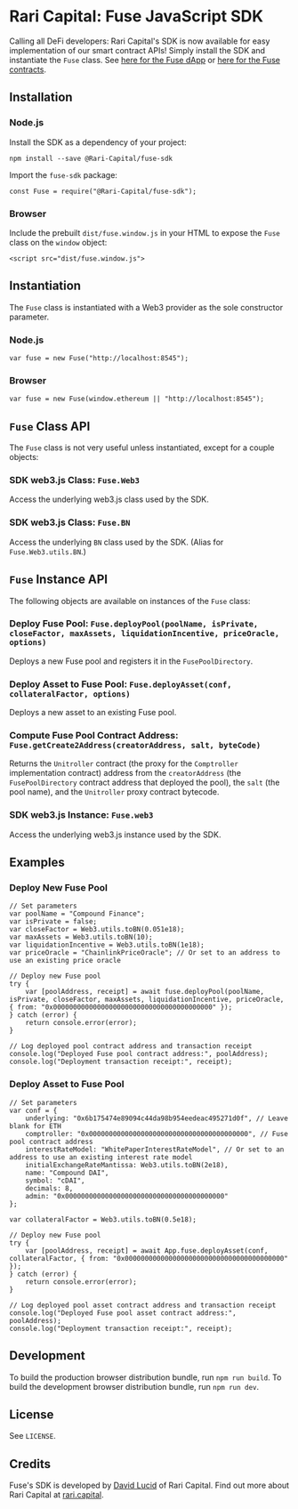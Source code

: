 # Rari Capital: Fuse JavaScript SDK

Calling all DeFi developers: Rari Capital's SDK is now available for easy implementation of our smart contract APIs! Simply install the SDK and instantiate the `Fuse` class. See [here for the Fuse dApp](https://github.com/Rari-Capital/fuse-dapp) or [here for the Fuse contracts](https://github.com/Rari-Capital/fuse-contracts).

## Installation

### Node.js

Install the SDK as a dependency of your project:

```
npm install --save @Rari-Capital/fuse-sdk
```

Import the `fuse-sdk` package:

```
const Fuse = require("@Rari-Capital/fuse-sdk");
```

### Browser

Include the prebuilt `dist/fuse.window.js` in your HTML to expose the `Fuse` class on the `window` object:

```
<script src="dist/fuse.window.js">
```

## Instantiation

The `Fuse` class is instantiated with a Web3 provider as the sole constructor parameter.

### Node.js

```
var fuse = new Fuse("http://localhost:8545");
```

### Browser

```
var fuse = new Fuse(window.ethereum || "http://localhost:8545");
```

## `Fuse` Class API

The `Fuse` class is not very useful unless instantiated, except for a couple objects:

### SDK web3.js Class: `Fuse.Web3`

Access the underlying web3.js class used by the SDK.

### SDK web3.js Class: `Fuse.BN`

Access the underlying `BN` class used by the SDK. (Alias for `Fuse.Web3.utils.BN`.)

## `Fuse` Instance API

The following objects are available on instances of the `Fuse` class:

### Deploy Fuse Pool: `Fuse.deployPool(poolName, isPrivate, closeFactor, maxAssets, liquidationIncentive, priceOracle, options)`

Deploys a new Fuse pool and registers it in the `FusePoolDirectory`.

### Deploy Asset to Fuse Pool: `Fuse.deployAsset(conf, collateralFactor, options)`

Deploys a new asset to an existing Fuse pool.

### Compute Fuse Pool Contract Address: `Fuse.getCreate2Address(creatorAddress, salt, byteCode)`

Returns the `Unitroller` contract (the proxy for the `Comptroller` implementation contract) address from the `creatorAddress` (the `FusePoolDirectory` contract address that deployed the pool), the `salt` (the pool name), and the `Unitroller` proxy contract bytecode.

### SDK web3.js Instance: `Fuse.web3`

Access the underlying web3.js instance used by the SDK.

## Examples

### Deploy New Fuse Pool

```
// Set parameters
var poolName = "Compound Finance";
var isPrivate = false;
var closeFactor = Web3.utils.toBN(0.051e18);
var maxAssets = Web3.utils.toBN(10);
var liquidationIncentive = Web3.utils.toBN(1e18);
var priceOracle = "ChainlinkPriceOracle"; // Or set to an address to use an existing price oracle

// Deploy new Fuse pool
try {
    var [poolAddress, receipt] = await fuse.deployPool(poolName, isPrivate, closeFactor, maxAssets, liquidationIncentive, priceOracle, { from: "0x0000000000000000000000000000000000000000" });
} catch (error) {
    return console.error(error);
}

// Log deployed pool contract address and transaction receipt
console.log("Deployed Fuse pool contract address:", poolAddress);
console.log("Deployment transaction receipt:", receipt);
```

### Deploy Asset to Fuse Pool

```
// Set parameters
var conf = {
    underlying: "0x6b175474e89094c44da98b954eedeac495271d0f", // Leave blank for ETH
    comptroller: "0x0000000000000000000000000000000000000000", // Fuse pool contract address
    interestRateModel: "WhitePaperInterestRateModel", // Or set to an address to use an existing interest rate model
    initialExchangeRateMantissa: Web3.utils.toBN(2e18),
    name: "Compound DAI",
    symbol: "cDAI",
    decimals: 8,
    admin: "0x0000000000000000000000000000000000000000"
};

var collateralFactor = Web3.utils.toBN(0.5e18);

// Deploy new Fuse pool
try {
    var [poolAddress, receipt] = await App.fuse.deployAsset(conf, collateralFactor, { from: "0x0000000000000000000000000000000000000000" });
} catch (error) {
    return console.error(error);
}

// Log deployed pool asset contract address and transaction receipt
console.log("Deployed Fuse pool asset contract address:", poolAddress);
console.log("Deployment transaction receipt:", receipt);
```

## Development

To build the production browser distribution bundle, run `npm run build`. To build the development browser distribution bundle, run `npm run dev`.

## License

See `LICENSE`.

## Credits

Fuse's SDK is developed by [David Lucid](https://github.com/davidlucid) of Rari Capital. Find out more about Rari Capital at [rari.capital](https://rari.capital).
